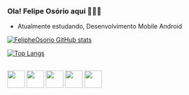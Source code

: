 ### Ola! Felipe Osório aqui 👨‍💻😁

* Atualmente estudando, Desenvolvimento Mobile Android

[![FelipheOsorio GitHub stats](https://github-readme-stats.vercel.app/api?username=FelipheOsorio&show_icons=true&theme=dark)](https://github.com/FelipheOsorio/github-readme-stats)

[![Top Langs](https://github-readme-stats.vercel.app/api/top-langs/?username=FelipheOsorio&theme=dark&layout=compact)](https://github.com/FelipheOsorio/github-readme-stats)

<div style="display: inline-block"><br>
  <img align="center" heigth=50 width=40 src="https://cdn.jsdelivr.net/gh/devicons/devicon/icons/android/android-plain-wordmark.svg" />
  <img align="center" heigth=50 width=40 src="https://cdn.jsdelivr.net/gh/devicons/devicon/icons/androidstudio/androidstudio-original.svg" />
  <img align="center" heigth=50 width=40 src="https://cdn.jsdelivr.net/gh/devicons/devicon/icons/firebase/firebase-plain-wordmark.svg" />
  <img align="center" heigth=50 width=40 src="https://cdn.jsdelivr.net/gh/devicons/devicon/icons/gradle/gradle-plain.svg" />
  <img align="center" heigth=50 width=40 src="https://cdn.jsdelivr.net/gh/devicons/devicon/icons/kotlin/kotlin-original.svg" />  
</div>
          
          

